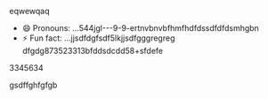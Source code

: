 eqwewqaq
- 😄 Pronouns: ...544jgl---9-9-ertnvbnvbfhmfhdfdssdfdfdsmhgbn
- ⚡ Fun fact: ...jjsdfdgfsdf5lkjjsdfgggregreg
dfgdg873523313bfddsdcdd58+sfdefe
<!---9thththgrdfdfdf
werevexe/werevexe is a ✨ special ✨ repository because its `README.md` (this file) appears on your GistHub pfdrdrfrofile.123747445zcerererxxzccx62tyhfdgdfdfg
You can click the Preview link to take a look at your changes.26633tgt
--->3345634
gsdffghfgfgb
